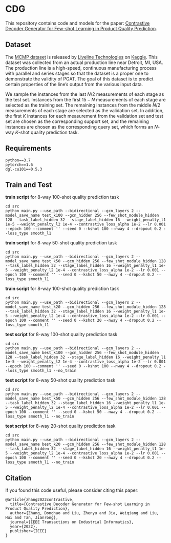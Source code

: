 # CDG

This repository contains code and models for the paper: [Contrastive Decoder Generator for Few-shot Learning in Product Quality Prediction](https://ieeexplore.ieee.org/abstract/document/9829252/).

## Dataset

The [MCMP dataset](https://www.kaggle.com/datasets/supergus/multistage-continuousflow-manufacturing-process?select=continuous_factory_process.csv) is released by [Liveline Technologies](https://www.liveline.tech/) on [Kaggle](https://www.kaggle.com/). This dataset was collected from an actual production line near Detroit, MI, USA. The production line is a high-speed, continuous manufacturing process with parallel and series stages so that the dataset is a proper one to demonstrate the validity of PGAT. The goal of this dataset is to predict certain properties of the line’s output from the various input data. 



We sample the instances from the last $N/2$ measurements of each stage as the test set. Instances from the first $15-N$ measurements of each stage are selected as the training set. The remaining instances from the middle $N/2$ measurements of each stage are selected as the validation set. In addition, the first $K$ instances for each measurement from the validation set and test set are chosen as the corresponding support set, and the remaining instances are chosen as the corresponding query set, which forms an $N$-way $K$-shot quality prediction task.

## Requirements

```
python==3.7
pytorch==1.6
dgl-cu101==0.5.3
```

## Train and Test

**train script**  for 8-way 100-shot quality prediction task

```shell
cd src
python main.py --use_path --bidirectional --gcn_layers 2 --model_save_name test_k100 --gcn_hidden 256 --few_shot_module_hidden 128 --task_label_hidden 32 --stage_label_hidden 16 --weight_penalty_l1 1e-5 --weight_penalty_l2 1e-4 --contrastive_loss_alpha 1e-2 --lr 0.001 --epoch 100 --comment '' --seed 0 --kshot 100 --nway 4 --dropout 0.2 --loss_type smooth_l1
```

**train script**  for 8-way 50-shot quality prediction task

```shell
cd src
python main.py --use_path --bidirectional --gcn_layers 2 --model_save_name test_k50 --gcn_hidden 256 --few_shot_module_hidden 128 --task_label_hidden 32 --stage_label_hidden 16 --weight_penalty_l1 1e-5 --weight_penalty_l2 1e-4 --contrastive_loss_alpha 1e-2 --lr 0.001 --epoch 100 --comment '' --seed 0 --kshot 50 --nway 4 --dropout 0.2 --loss_type smooth_l1
```

**train script**  for 8-way 100-shot quality prediction task

```shell
cd src
python main.py --use_path --bidirectional --gcn_layers 2 --model_save_name test_k20 --gcn_hidden 256 --few_shot_module_hidden 128 --task_label_hidden 32 --stage_label_hidden 16 --weight_penalty_l1 1e-5 --weight_penalty_l2 1e-4 --contrastive_loss_alpha 1e-2 --lr 0.001 --epoch 100 --comment '' --seed 0 --kshot 20 --nway 4 --dropout 0.2 --loss_type smooth_l1
```

**test script** for 8-way 100-shot quality prediction task

```shell
cd src
python main.py --use_path --bidirectional --gcn_layers 2 --model_save_name best_k100 --gcn_hidden 256 --few_shot_module_hidden 128 --task_label_hidden 32 --stage_label_hidden 16 --weight_penalty_l1 1e-5 --weight_penalty_l2 1e-4 --contrastive_loss_alpha 1e-2 --lr 0.001 --epoch 100 --comment '' --seed 0 --kshot 100 --nway 4 --dropout 0.2 --loss_type smooth_l1 --no_train
```

**test script** for 8-way 50-shot quality prediction task

```shell
cd src
python main.py --use_path --bidirectional --gcn_layers 2 --model_save_name best_k50 --gcn_hidden 256 --few_shot_module_hidden 128 --task_label_hidden 32 --stage_label_hidden 16 --weight_penalty_l1 1e-5 --weight_penalty_l2 1e-4 --contrastive_loss_alpha 1e-2 --lr 0.001 --epoch 100 --comment '' --seed 0 --kshot 50 --nway 4 --dropout 0.2 --loss_type smooth_l1 --no_train
```

**test script** for 8-way 20-shot quality prediction task

```shell
cd src
python main.py --use_path --bidirectional --gcn_layers 2 --model_save_name best_k20 --gcn_hidden 256 --few_shot_module_hidden 128 --task_label_hidden 32 --stage_label_hidden 16 --weight_penalty_l1 1e-5 --weight_penalty_l2 1e-4 --contrastive_loss_alpha 1e-2 --lr 0.001 --epoch 100 --comment '' --seed 0 --kshot 20 --nway 4 --dropout 0.2 --loss_type smooth_l1 --no_train
```

## Citation

If you found this code useful, please consider citing this paper:

```
@article{zhang2022contrastive,
  title={Contrastive Decoder Generator for Few-shot Learning in Product Quality Prediction},
  author={Zhang, Donghao and Liu, Zhenyu and Jia, Weiqiang and Liu, Hui and Tan, Jianrong},
  journal={IEEE Transactions on Industrial Informatics},
  year={2022},
  publisher={IEEE}
}
```

